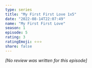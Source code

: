 ```yaml
---
type: series
title: "My First First Love 1x5"
date: "2022-08-14T22:07:49"
name: "My First First Love"
season: 1
episode: 5
rating: 3
ratingEmoji: ⭐️⭐️⭐️
share: false
---
```


*[No review was written for this episode]*
